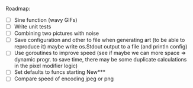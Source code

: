 
Roadmap:
- [ ] Sine function (wavy GIFs)
- [ ] Write unit tests
- [ ] Combining two pictures with noise
- [ ] Save configuration and other to file when generating art (to be able to reproduce it) maybe write os.Stdout output to a file (and println config)
- [ ] Use goroutines to improve speed (see if maybe we can more space => dynamic progr. to save time, there may be some duplicate calculations in the pixel modifier logic)
- [ ] Set defaults to funcs starting New***
- [ ] Compare speed of encoding jpeg or png